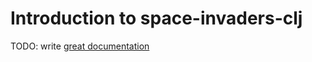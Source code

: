 # Introduction to space-invaders-clj

TODO: write [great documentation](http://jacobian.org/writing/what-to-write/)
